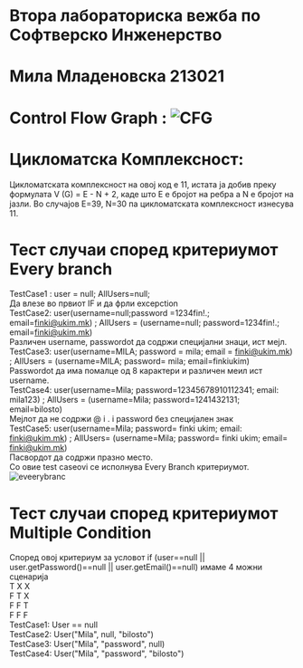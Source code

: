 # Втора лабораториска вежба по Софтверско Инженерство
# Мила Младеновска 213021
# Control Flow Graph : ![CFG](https://github.com/milaml/SI_2023_lab2_213021/assets/129743975/a64e1995-850d-48fc-9549-b8a844918171)


# Цикломатска Комплексност:
Цикломатската комплексност на овој код е 11, истата ја добив преку формулата V (G) = E - N + 2, каде што E е бројот на ребра а N e бројот на јазли. 
 Во случајoв Е=39, N=30 па цикломатската комплексност изнесува 11.
 # Тест случаи според критериумот Every branch
TestCase1 : user = null; AllUsers=null; <br>
Да влезе во првиот IF и да фрли excepction 
<br>
TestCase2: user(username=null;password =1234fin!.; email=finki@ukim.mk) ; AllUsers =  (username=null; password=1234fin!.; email=finki@ukim.mk) <br>
Различен username, passwordot да содржи специјални знаци, ист мејл.
<br>
TestCase3: user(username=MILA; password = mila; email = finki@ukim.mk) ; AllUsers = (username=MILA; password= mila; email=finkiukim) <br>
Passwordot да има помалце од 8 карактери и различен меил ист username. 
<br>
TestCase4: user(username=Mila; password=12345678910112341; email: mila123) ; AllUsers = (username=Mila; password=1241432131; email=bilosto) <br>
Мејлот да не содржи @ i . i password без специјален знак
<br>
TestCase5: user(username=Mila; password= finki ukim; email: finki@ukim.mk) ; AllUsers= (username=Mila; password= finki ukim; email= finki@ukim.mk) <br>
Пасвордот да содржи празно место. <br> Со овие test caseovi се исполнува Every Branch критериумот. <br>
![eveerybranc](https://github.com/milaml/SI_2023_lab2_213021/assets/129743975/69e1fd7f-db22-4cbd-ad02-aada6b77d2e9)


# Тест случаи според критериумот Multiple Condition 
Според овој критериум за условот  if (user==null || user.getPassword()==null || user.getEmail()==null) имаме 4 можни сценарија <br> 
T X X <br>
F T X <br>
F F T <br>
F F F <br>
TestCase1: User == null <br>
TestCase2: User("Mila", null, "bilosto") <br>
TestCase3: User("Mila", "password", null) <br>
TestCase4: User("Mila", "password", "bilosto")
